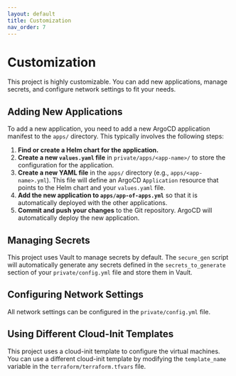 ```yaml
---
layout: default
title: Customization
nav_order: 7
---
```


# Customization

This project is highly customizable. You can add new applications, manage secrets, and configure network settings to fit your needs.

## Adding New Applications

To add a new application, you need to add a new ArgoCD application manifest to the `apps/` directory. This typically involves the following steps:

1.  **Find or create a Helm chart for the application.**
2.  **Create a new `values.yaml` file** in `private/apps/<app-name>/` to store the configuration for the application.
3.  **Create a new YAML file** in the `apps/` directory (e.g., `apps/<app-name>.yml`). This file will define an ArgoCD `Application` resource that points to the Helm chart and your `values.yaml` file.
4.  **Add the new application to `apps/app-of-apps.yml`** so that it is automatically deployed with the other applications.
5.  **Commit and push your changes** to the Git repository. ArgoCD will automatically deploy the new application.

## Managing Secrets

This project uses Vault to manage secrets by default. The `secure_gen` script will automatically generate any secrets defined in the `secrets_to_generate` section of your `private/config.yml` file and store them in Vault.

## Configuring Network Settings

All network settings can be configured in the `private/config.yml` file.

## Using Different Cloud-Init Templates

This project uses a cloud-init template to configure the virtual machines. You can use a different cloud-init template by modifying the `template_name` variable in the `terraform/terraform.tfvars` file.
